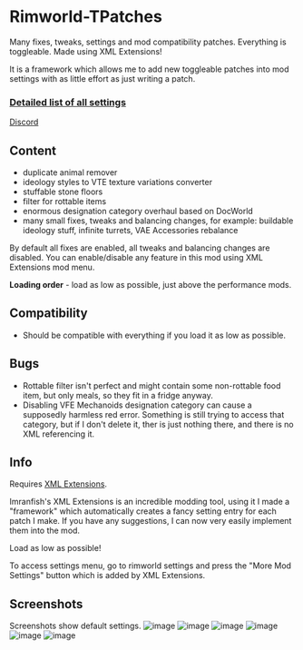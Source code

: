 # Rimworld-TPatches
Many fixes, tweaks, settings and mod compatibility patches. Everything is toggleable. Made using XML Extensions!

It is a framework which allows me to add new toggleable patches into mod settings with as little effort as just writing a patch.

### [Detailed list of all settings](https://docs.google.com/spreadsheets/d/1nhq6maAQgqy5VEXBN_rNa-neVqVlNxartAt38_Km4TA/edit?usp=sharing)

[Discord](https://discord.gg/dcVj4b5VwJ)


## Content
- duplicate animal remover
- ideology styles to VTE texture variations converter
- stuffable stone floors
- filter for rottable items
- enormous designation category overhaul based on DocWorld
- many small fixes, tweaks and balancing changes, for example: buildable ideology stuff, infinite turrets, VAE Accessories rebalance

By default all fixes are enabled, all tweaks and balancing changes are disabled. You can enable/disable any feature in this mod using XML Extensions mod menu.

**Loading order** - load as low as possible, just above the performance mods.

## Compatibility
- Should be compatible with everything if you load it as low as possible.


## Bugs
- Rottable filter isn't perfect and might contain some non-rottable food item, but only meals, so they fit in a fridge anyway.
- Disabling VFE Mechanoids designation category can cause a supposedly harmless red error. Something is still trying to access that category, but if I don't delete it, ther is just nothing there, and there is no XML referencing it.

## Info
Requires [XML Extensions](https://steamcommunity.com/sharedfiles/filedetails/?id=2574315206).

Imranfish's XML Extensions is an incredible modding tool, using it I made a "framework" which automatically creates a fancy setting entry for each patch I make. If you have any suggestions, I can now very easily implement them into the mod.


Load as low as possible!

To access settings menu, go to rimworld settings and press the "More Mod Settings" button which is added by XML Extensions.

## Screenshots
Screenshots show default settings.
![image](https://user-images.githubusercontent.com/76593873/165292372-96ff4022-6b03-4eb5-aba4-fb469cf38402.png)
![image](https://user-images.githubusercontent.com/76593873/165292404-9ecf50b5-0330-4bcc-984a-b87c8584b150.png)
![image](https://user-images.githubusercontent.com/76593873/165292438-08dbe80e-eaa9-4482-a9d8-2b8c7494c06d.png)
![image](https://user-images.githubusercontent.com/76593873/165292477-0143ad30-b982-4a47-b0c7-d34961a2cfb8.png)
![image](https://user-images.githubusercontent.com/76593873/165292516-bcaf3c20-b235-4a97-a29a-a07bc189c66d.png)
![image](https://user-images.githubusercontent.com/76593873/165292532-41d0501e-4898-4084-a944-e1748e9ce781.png)
